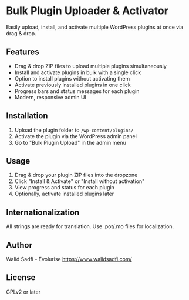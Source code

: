 # Bulk Plugin Uploader & Activator

Easily upload, install, and activate multiple WordPress plugins at once via drag & drop.

## Features
- Drag & drop ZIP files to upload multiple plugins simultaneously
- Install and activate plugins in bulk with a single click
- Option to install plugins without activating them
- Activate previously installed plugins in one click
- Progress bars and status messages for each plugin
- Modern, responsive admin UI

## Installation
1. Upload the plugin folder to `/wp-content/plugins/`
2. Activate the plugin via the WordPress admin panel
3. Go to "Bulk Plugin Upload" in the admin menu

## Usage
1. Drag & drop your plugin ZIP files into the dropzone
2. Click "Install & Activate" or "Install without activation"
3. View progress and status for each plugin
4. Optionally, activate installed plugins later

## Internationalization
All strings are ready for translation. Use .pot/.mo files for localization.

## Author
Walid Sadfi - Evolurise
https://www.walidsadfi.com/

## License
GPLv2 or later
